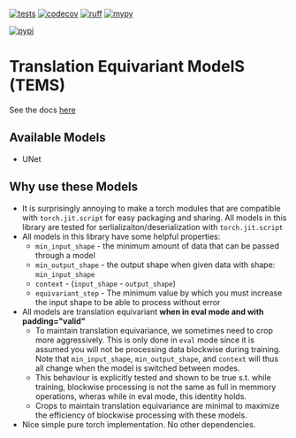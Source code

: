 [![tests](https://github.com/pattonw/tems/actions/workflows/tests.yaml/badge.svg)](https://github.com/pattonw/tems/actions/workflows/tests.yaml)
[![codecov](https://codecov.io/gh/pattonw/tems/branch/main/graph/badge.svg?token=YOUR_TOKEN)](https://codecov.io/gh/pattonw/tems)
[![ruff](https://github.com/pattonw/tems/actions/workflows/ruff.yaml/badge.svg)](https://github.com/pattonw/tems/actions/workflows/ruff.yaml)
[![mypy](https://github.com/pattonw/tems/actions/workflows/mypy.yaml/badge.svg)](https://github.com/pattonw/tems/actions/workflows/mypy.yaml)

[![pypi](https://img.shields.io/pypi/v/tems.svg)](https://pypi.python.org/pypi/tems)

# Translation Equivariant ModelS (TEMS)

See the docs [here](https://pattonw.github.io/tems)

## Available Models
- UNet

## Why use these Models
- It is surprisingly annoying to make a torch modules that are compatible with `torch.jit.script` for easy packaging and sharing. All models in this library are tested for serlializaiton/deserialization with `torch.jit.script`
- All models in this library have some helpful properties:
    - `min_input_shape` - the minimum amount of data that can be passed through a model
    - `min_output_shape` - the output shape when given data with shape: `min_input_shape`
    - `context` - (`input_shape` - `output_shape`)
    - `equivariant_step` - The minimum value by which you must increase the input shape to be able to process without error
- All models are translation equivariant **when in eval mode and with padding="valid"**
    - To maintain translation equivariance, we sometimes need to crop more aggressively. This is only done in `eval` mode since it is assumed you will not be processing data blockwise during training. Note that `min_input_shape`, `min_output_shape`, and `context` will thus all change when the model is switched between modes.
    - This behaviour is explicitly tested and shown to be true s.t. while training, blockwise processing is not the same as full in memmory operations, wheras while in eval mode, this identity holds.
    - Crops to maintain translation equivariance are minimal to maximize the efficiency of blockwise processing with these models.
- Nice simple pure torch implementation. No other dependencies.
